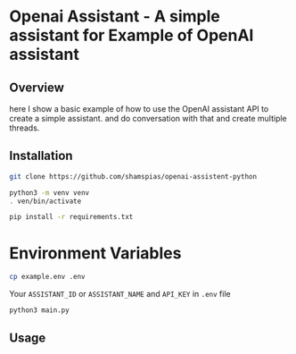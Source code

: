 # Openai Assistant - A simple assistant for Example of OpenAI assistant

## Overview
here I show a basic example of how to use the OpenAI assistant API to create a simple assistant. and do conversation with that and create multiple threads.

## Installation
```bash
git clone https://github.com/shamspias/openai-assistent-python
```
```bash
python3 -m venv venv
. ven/bin/activate
````
```bash
pip install -r requirements.txt
```

# Environment Variables
```bash
cp example.env .env
```
Your `ASSISTANT_ID` or `ASSISTANT_NAME` and `API_KEY` in `.env` file

```bash
python3 main.py
```

## Usage

